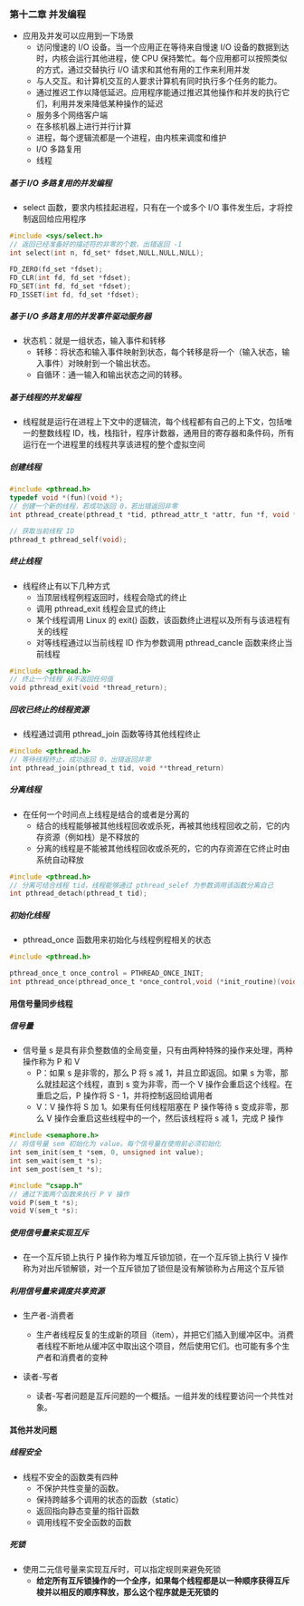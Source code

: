 ###  第十二章 并发编程

* 应用及并发可以应用到一下场景
  * 访问慢速的 I/O 设备。当一个应用正在等待来自慢速 I/O 设备的数据到达时，内核会运行其他进程，使 CPU 保持繁忙。每个应用都可以按照类似的方式，通过交替执行 I/O 请求和其他有用的工作来利用并发
  * 与人交互。和计算机交互的人要求计算机有同时执行多个任务的能力。
  * 通过推迟工作以降低延迟。应用程序能通过推迟其他操作和并发的执行它们，利用并发来降低某种操作的延迟
  * 服务多个网络客户端
  * 在多核机器上进行并行计算
  * 进程，每个逻辑流都是一个进程，由内核来调度和维护
  * I/O 多路复用
  * 线程

##### 基于 I/O 多路复用的并发编程

* select 函数，要求内核挂起进程，只有在一个或多个 I/O 事件发生后，才将控制返回给应用程序

```c
#include <sys/select.h>
// 返回已经准备好的描述符的非零的个数，出错返回 -1
int select(int n, fd_set* fdset,NULL,NULL,NULL);

FD_ZERO(fd_set *fdset);
FD_CLR(int fd, fd_set *fdset);
FD_SET(int fd, fd_set *fdset);
FD_ISSET(int fd, fd_set *fdset);
```

##### 基于 I/O 多路复用的并发事件驱动服务器

* 状态机：就是一组状态，输入事件和转移
  * 转移：将状态和输入事件映射到状态，每个转移是将一个（输入状态，输入事件）对映射到一个输出状态。
  * 自循环：通一输入和输出状态之间的转移。

##### 基于线程的并发编程

* 线程就是运行在进程上下文中的逻辑流，每个线程都有自己的上下文，包括唯一的整数线程 ID，栈，栈指针，程序计数器，通用目的寄存器和条件码，所有运行在一个进程里的线程共享该进程的整个虚拟空间

##### 创建线程

```c
#include <pthread.h>
typedef void *(fun)(void *);
// 创建一个新的线程，若成功返回 0，若出错返回非零
int pthread_create(pthread_t *tid, pthread_attr_t *attr, fun *f, void *arg);

// 获取当前线程 ID
pthread_t pthread_self(void);
```

##### 终止线程

* 线程终止有以下几种方式
  * 当顶层线程例程返回时，线程会隐式的终止
  * 调用 pthread_exit 线程会显式的终止
  * 某个线程调用 Linux 的 exit() 函数，该函数终止进程以及所有与该进程有关的线程
  * 对等线程通过以当前线程 ID 作为参数调用 pthread_cancle 函数来终止当前线程

```c
#include <pthread.h>
// 终止一个线程 从不返回任何值
void pthread_exit(void *thread_return);
```

##### 回收已终止的线程资源

* 线程通过调用 pthread_join 函数等待其他线程终止

```c
#include <pthread.h>
// 等待线程终止，成功返回 0，出错返回非零
int pthread_join(pthread_t tid, void **thread_return)
```

##### 分离线程

* 在任何一个时间点上线程是结合的或者是分离的
  * 结合的线程能够被其他线程回收或杀死，再被其他线程回收之前，它的内存资源（例如栈）是不释放的
  * 分离的线程是不能被其他线程回收或杀死的，它的内存资源在它终止时由系统自动释放

```c
#include <pthread.h>
// 分离可结合线程 tid，线程能够通过 pthread_selef 为参数调用该函数分离自己
int pthread_detach(pthread_t tid);
```

##### 初始化线程

* pthread_once 函数用来初始化与线程例程相关的状态

```c
#include <pthread.h>

pthread_once_t once_control = PTHREAD_ONCE_INIT;
int pthread_once(pthread_once_t *once_control,void (*init_routine)(void));
```

#### 用信号量同步线程

##### 信号量

* 信号量 s 是具有非负整数值的全局变量，只有由两种特殊的操作来处理，两种操作称为 P 和 V
  * P：如果 s 是非零的，那么 P 将 s 减 1，并且立即返回。如果 s 为零，那么就挂起这个线程，直到 s 变为非零，而一个 V 操作会重启这个线程。在重启之后，P 操作将 S - 1，并将控制返回给调用者
  * V：V 操作将 S 加 1。如果有任何线程阻塞在 P 操作等待 s 变成非零，那么 V 操作会重启这些线程中的一个，然后该线程将 s 减 1，完成 P 操作

```c
#include <semaphore.h>
// 将信号量 sem 初始化为 value。每个信号量在使用前必须初始化
int sem_init(sem_t *sem, 0, unsigned int value);
int sem_wait(sem_t *s);
int sem_post(sem_t *s);

#include "csapp.h"
// 通过下面两个函数来执行 P V 操作
void P(sem_t *s);
void V(sem_t *s):
```

##### 使用信号量来实现互斥

* 在一个互斥锁上执行 P 操作称为堆互斥锁加锁，在一个互斥锁上执行 V 操作称为对出斥锁解锁，对一个互斥锁加了锁但是没有解锁称为占用这个互斥锁

##### 利用信号量来调度共享资源

* 生产者-消费者
  * 生产者线程反复的生成新的项目（item），并把它们插入到缓冲区中。消费者线程不断地从缓冲区中取出这个项目，然后使用它们。也可能有多个生产者和消费者的变种

* 读者-写者
  * 读者-写者问题是互斥问题的一个概括。一组并发的线程要访问一个共性对象。

#### 其他并发问题

##### 线程安全

* 线程不安全的函数类有四种
  * 不保护共性变量的函数。
  * 保持跨越多个调用的状态的函数（static）
  * 返回指向静态变量的指针函数
  * 调用线程不安全函数的函数

##### 死锁

* 使用二元信号量来实现互斥时，可以指定规则来避免死锁
  * **给定所有互斥锁操作的一个全序，如果每个线程都是以一种顺序获得互斥梭并以相反的顺序释放，那么这个程序就是无死锁的**